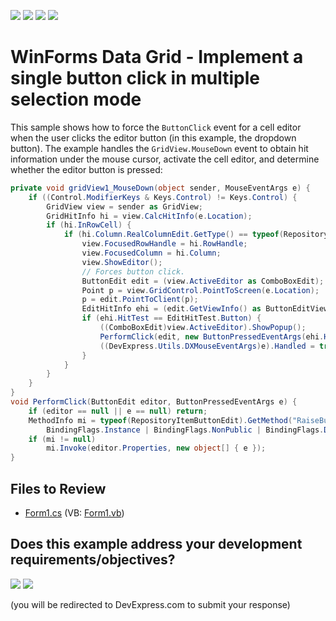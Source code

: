 <!-- default badges list -->
![](https://img.shields.io/endpoint?url=https://codecentral.devexpress.com/api/v1/VersionRange/128629453/13.1.4%2B)
[![](https://img.shields.io/badge/Open_in_DevExpress_Support_Center-FF7200?style=flat-square&logo=DevExpress&logoColor=white)](https://supportcenter.devexpress.com/ticket/details/E1378)
[![](https://img.shields.io/badge/📖_How_to_use_DevExpress_Examples-e9f6fc?style=flat-square)](https://docs.devexpress.com/GeneralInformation/403183)
[![](https://img.shields.io/badge/💬_Leave_Feedback-feecdd?style=flat-square)](#does-this-example-address-your-development-requirementsobjectives)
<!-- default badges end -->

# WinForms Data Grid - Implement a single button click in multiple selection mode

This sample shows how to force the `ButtonClick` event for a cell editor when the user clicks the editor button (in this example, the dropdown button). The example handles the `GridView.MouseDown` event to obtain hit information under the mouse cursor, activate the cell editor, and determine whether the editor button is pressed:

```csharp
private void gridView1_MouseDown(object sender, MouseEventArgs e) {
    if ((Control.ModifierKeys & Keys.Control) != Keys.Control) {
        GridView view = sender as GridView;
        GridHitInfo hi = view.CalcHitInfo(e.Location);
        if (hi.InRowCell) {
            if (hi.Column.RealColumnEdit.GetType() == typeof(RepositoryItemComboBox)) {
                view.FocusedRowHandle = hi.RowHandle;
                view.FocusedColumn = hi.Column;
                view.ShowEditor();
                // Forces button click. 
                ButtonEdit edit = (view.ActiveEditor as ComboBoxEdit);
                Point p = view.GridControl.PointToScreen(e.Location);
                p = edit.PointToClient(p);
                EditHitInfo ehi = (edit.GetViewInfo() as ButtonEditViewInfo).CalcHitInfo(p);
                if (ehi.HitTest == EditHitTest.Button) {
                    ((ComboBoxEdit)view.ActiveEditor).ShowPopup();
                    PerformClick(edit, new ButtonPressedEventArgs(ehi.HitObject as EditorButton));
                    ((DevExpress.Utils.DXMouseEventArgs)e).Handled = true;
                }
            }
        }
    }
}
void PerformClick(ButtonEdit editor, ButtonPressedEventArgs e) {
    if (editor == null || e == null) return;
    MethodInfo mi = typeof(RepositoryItemButtonEdit).GetMethod("RaiseButtonClick",
        BindingFlags.Instance | BindingFlags.NonPublic | BindingFlags.DeclaredOnly);
    if (mi != null)
        mi.Invoke(editor.Properties, new object[] { e });
}
```


## Files to Review

* [Form1.cs](./CS/WindowsApplication168/Form1.cs) (VB: [Form1.vb](./VB/WindowsApplication168/Form1.vb))
<!-- feedback -->
## Does this example address your development requirements/objectives?

[<img src="https://www.devexpress.com/support/examples/i/yes-button.svg"/>](https://www.devexpress.com/support/examples/survey.xml?utm_source=github&utm_campaign=winforms-grid-single-button-click-multiple-selection&~~~was_helpful=yes) [<img src="https://www.devexpress.com/support/examples/i/no-button.svg"/>](https://www.devexpress.com/support/examples/survey.xml?utm_source=github&utm_campaign=winforms-grid-single-button-click-multiple-selection&~~~was_helpful=no)

(you will be redirected to DevExpress.com to submit your response)
<!-- feedback end -->

